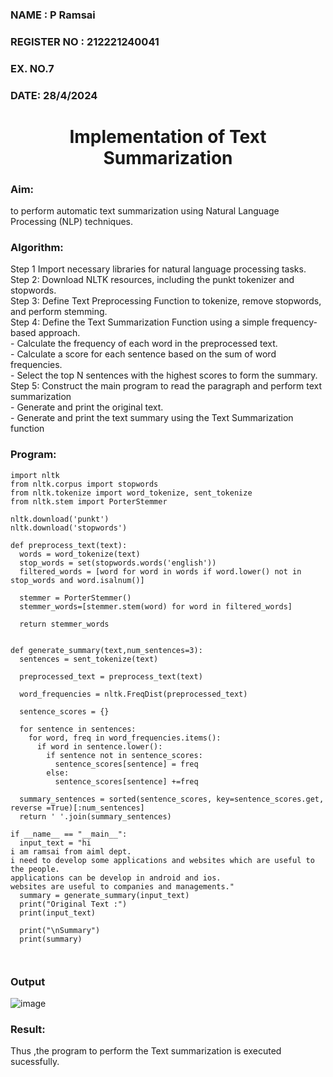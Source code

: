 <H3>NAME : P Ramsai</H3>
<H3>REGISTER NO : 212221240041 </H3>
<H3>EX. NO.7</H3>
<H3>DATE: 28/4/2024</H3>
<H1 ALIGN =CENTER>Implementation of Text  Summarization</H1>
<H3>Aim: </H3> 
 to perform automatic text summarization using Natural Language Processing (NLP) techniques.
 <BR>
<h3>Algorithm:</h3>
Step 1 Import necessary libraries for natural language processing tasks.<BR>
Step 2: Download NLTK resources, including the punkt tokenizer and stopwords.<BR>
Step 3: Define Text Preprocessing Function to tokenize, remove stopwords, and perform stemming.<BR>
Step 4: Define the Text Summarization Function using a simple frequency-based approach.<br>
    - Calculate the frequency of each word in the preprocessed text.<br>
    - Calculate a score for each sentence based on the sum of word frequencies.<br>
    - Select the top N sentences with the highest scores to form the summary.<br>
Step 5: Construct the main program to read the paragraph  and perform text summarization<br>
      - Generate and print the original text.<br>
      - Generate and print the text summary using the  Text Summarization function<br>
<H3>Program:</H3>

```
import nltk
from nltk.corpus import stopwords
from nltk.tokenize import word_tokenize, sent_tokenize
from nltk.stem import PorterStemmer

nltk.download('punkt')
nltk.download('stopwords')

def preprocess_text(text):
  words = word_tokenize(text)
  stop_words = set(stopwords.words('english'))
  filtered_words = [word for word in words if word.lower() not in stop_words and word.isalnum()]

  stemmer = PorterStemmer()
  stemmer_words=[stemmer.stem(word) for word in filtered_words]

  return stemmer_words


def generate_summary(text,num_sentences=3):
  sentences = sent_tokenize(text)

  preprocessed_text = preprocess_text(text)

  word_frequencies = nltk.FreqDist(preprocessed_text)

  sentence_scores = {}

  for sentence in sentences:
    for word, freq in word_frequencies.items():
      if word in sentence.lower():
        if sentence not in sentence_scores:
          sentence_scores[sentence] = freq
        else:
          sentence_scores[sentence] +=freq

  summary_sentences = sorted(sentence_scores, key=sentence_scores.get, reverse =True)[:num_sentences]
  return ' '.join(summary_sentences)

if __name__ == "__main__":
  input_text = "hi 
i am ramsai from aiml dept.
i need to develop some applications and websites which are useful to the people.
applications can be develop in android and ios.
websites are useful to companies and managements."
  summary = generate_summary(input_text)
  print("Original Text :")
  print(input_text)

  print("\nSummary")
  print(summary)



```
<H3>Output</H3>


![image](https://github.com/Ramsai1234/Ex-7-AAI/assets/94269989/c32341a6-1e7d-420d-8e32-ebb5f9022d05)

<H3>Result:</H3>
Thus ,the program to perform the Text summarization is executed sucessfully.
